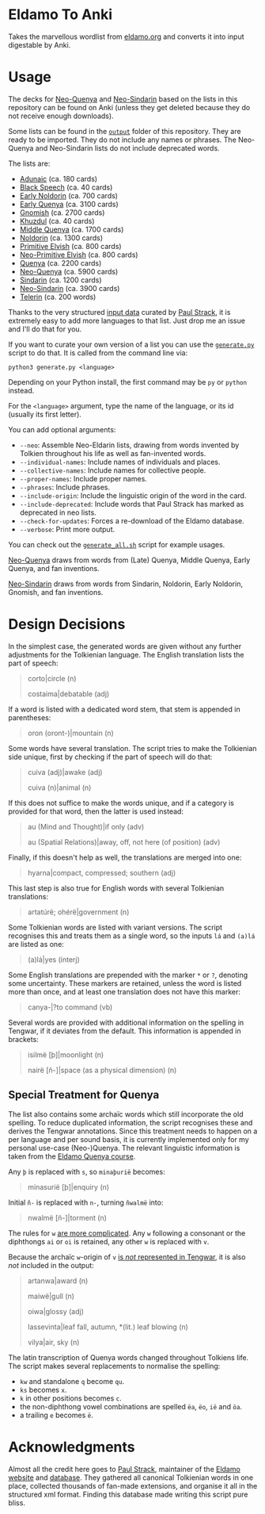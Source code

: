 # Eldamo To Anki

Takes the marvellous wordlist from [eldamo.org][eldamo] and converts it into input digestable by Anki.

# Usage

The decks for [Neo-Quenya][neo-quenya] and [Neo-Sindarin][neo-sindarin] based on the lists in this repository can be found on Anki (unless they get deleted because they do not receive enough downloads).

Some lists can be found in the [`output`][output] folder of this repository. They are ready to be imported. They do not include any names or phrases. The Neo-Quenya and Neo-Sindarin lists do not include deprecated words.

The lists are:
- [Adunaic](https://github.com/TheComamba/EldamoToAnki/blob/main/output/Adunaic.txt) (ca. 180 cards)
- [Black Speech](https://github.com/TheComamba/EldamoToAnki/blob/main/output/Black-Speech.txt) (ca. 40 cards)
- [Early Noldorin](https://github.com/TheComamba/EldamoToAnki/blob/main/output/Early-Noldorin.txt) (ca. 700 cards)
- [Early Quenya](https://github.com/TheComamba/EldamoToAnki/blob/main/output/Early-Quenya.txt) (ca. 3100 cards)
- [Gnomish](https://github.com/TheComamba/EldamoToAnki/blob/main/output/Gnomish.txt) (ca. 2700 cards)
- [Khuzdul](https://github.com/TheComamba/EldamoToAnki/blob/main/output/Khuzdul.txt) (ca. 40 cards)
- [Middle Quenya](https://github.com/TheComamba/EldamoToAnki/blob/main/output/Middle-Quenya.txt) (ca. 1700 cards)
- [Noldorin](https://github.com/TheComamba/EldamoToAnki/blob/main/output/Noldorin.txt) (ca. 1300 cards)
- [Primitive Elvish](https://github.com/TheComamba/EldamoToAnki/blob/main/output/Primitive.txt) (ca. 800 cards)
- [Neo-Primitive Elvish](https://github.com/TheComamba/EldamoToAnki/blob/main/output/Neo-Primitive.txt) (ca. 800 cards)
- [Quenya](https://github.com/TheComamba/EldamoToAnki/blob/main/output/Quenya.txt) (ca. 2200 cards)
- [Neo-Quenya](https://github.com/TheComamba/EldamoToAnki/blob/main/output/Neo-Quenya.txt) (ca. 5900 cards)
- [Sindarin](https://github.com/TheComamba/EldamoToAnki/blob/main/output/Sindarin.txt) (ca. 1200 cards)
- [Neo-Sindarin](https://github.com/TheComamba/EldamoToAnki/blob/main/output/Neo-Sindarin.txt) (ca. 3900 cards)
- [Telerin](https://github.com/TheComamba/EldamoToAnki/blob/main/output/Telerin.txt) (ca. 200 words)

Thanks to the very structured [input data][eldamo-data] curated by [Paul Strack][pfstrack], it is extremely easy to add more languages to that list. Just drop me an issue and I'll do that for you.

If you want to curate your own version of a list you can use the [`generate.py`][generate.py] script to do that. It is called from the command line via:
```
python3 generate.py <language>
```
Depending on your Python install, the first command may be `py` or `python` instead.

For the `<language>` argument, type the name of the language, or its id (usually its first letter).

You can add optional arguments:
- `--neo`: Assemble Neo-Eldarin lists, drawing from words invented by Tolkien throughout his life as well as fan-invented words.
- `--individual-names`: Include names of individuals and places.
- `--collective-names`: Include names for collective people.
- `--proper-names`: Include proper names.
- `--phrases`: Include phrases.
- `--include-origin`: Include the linguistic origin of the word in the card.
- `--include-deprecated`: Include words that Paul Strack has marked as deprecated in neo lists.
- `--check-for-updates`: Forces a re-download of the Eldamo database.
- `--verbose`: Print more output.

You can check out the [`generate_all.sh`][generate_all.sh] script for example usages.

[Neo-Quenya](https://eldamo.org/content/language-pages/lang-nq.html) draws from words from (Late) Quenya, Middle Quenya, Early Quenya, and fan inventions.

[Neo-Sindarin](https://eldamo.org/content/word-indexes/words-ns.html?neo) draws from words from Sindarin, Noldorin, Early Noldorin, Gnomish, and fan inventions.

# Design Decisions

In the simplest case, the generated words are given without any further adjustments for the Tolkienian language. The English translation lists the part of speech:

> corto|circle (n)
>
> costaima|debatable (adj)

If a word is listed with a dedicated word stem, that stem is appended in parentheses:

> oron (oront-)|mountain (n)

Some words have several translation. The script tries to make the Tolkienian side unique, first by checking if the part of speech will do that:

> cuiva (adj)|awake (adj)
>
> cuiva (n)|animal (n)

If this does not suffice to make the words unique, and if a category is provided for that word, then the latter is used instead:

> au (Mind and Thought)|if only (adv)
>
> au (Spatial Relations)|away, off, not here (of position) (adv)

Finally, if this doesn't help as well, the translations are merged into one:

> hyarna|compact, compressed; southern (adj)

This last step is also true for English words with several Tolkienian translations:

> artatúrë; ohérë|government (n)

Some Tolkienian words are listed with variant versions. The script recognises this and treats them as a single word, so the inputs `lá` and `(a)lá` are listed as one:

> (a)lá|yes (interj)

Some English translations are prepended with the marker `*` or `?`, denoting some uncertainty. These markers are retained, unless the word is listed more than once, and at least one translation does not have this marker:

> canya-|?to command (vb)

Several words are provided with additional information on the spelling in Tengwar, if it deviates from the default. This information is appended in brackets:

> isilmë [þ]|moonlight (n)
>
> nairë [ñ-]|space (as a physical dimension) (n)

## Special Treatment for Quenya

The list also contains some archaïc words which still incorporate the old spelling. To reduce duplicated information, the script recognises these and derives the Tengwar annotations. Since this treatment needs to happen on a per language and per sound basis, it is currently implemented only for my personal use-case (Neo-)Quenya. The relevant linguistic information is taken from the [Eldamo Quenya course](https://eldamo.org/intro-quenya/eldamo-intro-quenya-03.html#c3-1-2).

Any `þ` is replaced with `s`, so `minaþurië` becomes:

> minasurië [þ]|enquiry (n)

Initial `ñ-` is replaced with `n-`, turning `ñwalmë` into:

> nwalmë [ñ-]|torment (n)

The rules for `w` [are more complicated](https://eldamo.org/content/words/word-3625908403.html). Any `w` following a consonant or the diphthongs `ai` or `oi` is retained, any other `w` is replaced with `v`.

Because the archaïc `w`-origin of `v` [is *not* represented in Tengwar](https://eldamo.org/intro-quenya/eldamo-intro-quenya-03.html#c3-1-2-2), it is also *not* included in the output:

> artanwa|award (n)
>
> maiwë|gull (n)
>
> oiwa|glossy (adj)
>
> lassevinta|leaf fall, autumn, *(lit.) leaf blowing (n)
>
> vilya|air, sky (n)

The latin transcription of Quenya words changed throughout Tolkiens life. The script makes several replacements to normalise the spelling:
- `kw` and standalone `q` become `qu`.
- `ks` becomes `x`.
- `k` in other positions becomes `c`.
- the non-diphthong vowel combinations are spelled `ëa`, `ëo`, `ië` and `öa`.
- a trailing `e` becomes `ë`.

# Acknowledgments

Almost all the credit here goes to [Paul Strack][pfstrack], maintainer of the [Eldamo website][eldamo] and [database][eldamo-data]. They gathered all canonical Tolkienian words in one place, collected thousands of fan-made extensions, and organise it all in the structured xml format. Finding this database made writing this script pure bliss.

[eldamo]: https://eldamo.org/
[eldamo-data]: https://github.com/pfstrack/eldamo/tree/master/src/data
[pfstrack]: https://github.com/pfstrack
[generate.py]: https://github.com/TheComamba/EldamoToAnki/blob/main/generate.py
[generate_all.sh]: https://github.com/TheComamba/EldamoToAnki/blob/main/generate_all.sh
[output]: https://github.com/TheComamba/EldamoToAnki/tree/main/output
[neo-quenya]: https://ankiweb.net/shared/info/1556726257
[neo-sindarin]: https://ankiweb.net/shared/info/1398531602?cb=1717323372536
